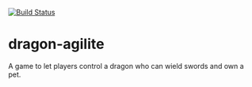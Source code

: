 [![Build Status](https://travis-ci.org/edoreld/dragon-agilite.svg?branch=master)](https://travis-ci.org/edoreld/dragon-agilite)

# dragon-agilite

A game to let players control a dragon who can wield swords and own a pet.

